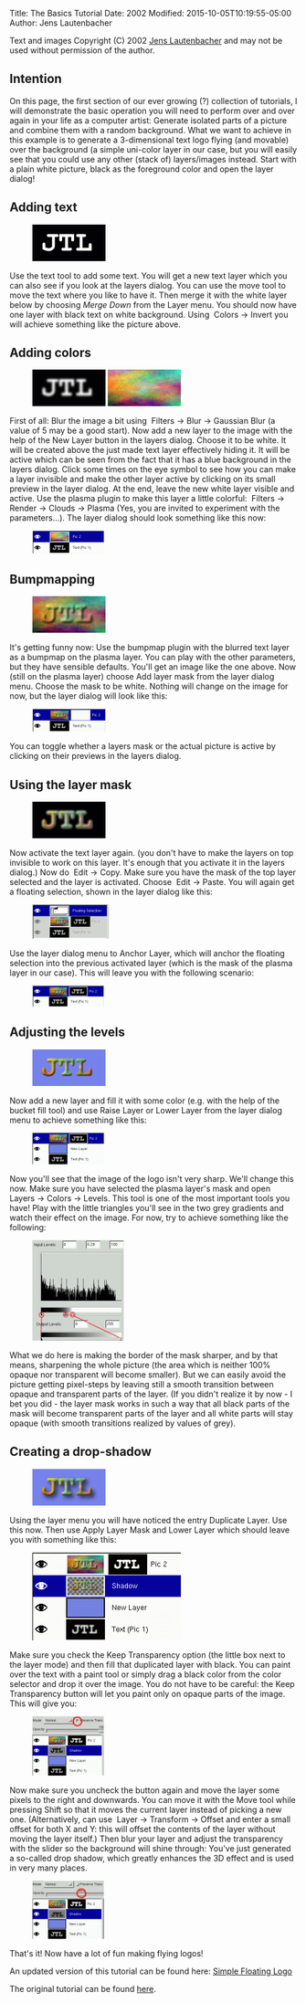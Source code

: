 Title: The Basics Tutorial
Date: 2002
Modified: 2015-10-05T10:19:55-05:00
Author: Jens Lautenbacher


Text and images Copyright (C) 2002 [Jens Lautenbacher](mailto:jtlNOSPAM@gimp.org) and may not be used without permission of the author.

## Intention

On this page, the first section of our ever growing (?) collection of tutorials, I will demonstrate the basic operation you will need to perform over and over again in your life as a computer artist: Generate isolated parts of a picture and combine them with a random background. What we want to achieve in this example is to generate a 3-dimensional text logo flying (and movable) over the background (a simple uni-color layer in our case, but you will easily see that you could use any other (stack of) layers/images instead. Start with a plain white picture, black as the foreground color and open the layer dialog!

## Adding text

<figure>
<img src="tut-basic-1.gif" alt="tut-basic-1.gif"/>
</figure>

Use the text tool to add some text. You will get a new text layer which you can also see if you look at the layers dialog. You can use the move tool to move the text where you like to have it. Then merge it with the white layer below by choosing _Merge Down_ from the Layer menu. You should now have one layer with black text on white background. Using <span class="filter"><Image> Colors → Invert</span> you will achieve something like the picture above.

## Adding colors

<figure>
<img src="tut-basic-2.gif" alt="tut-basic-2.gif"/>
<img src="tut-basic-3.gif" alt="tut-basic-3.gif"/>
</figure>

First of all: Blur the image a bit using <span class="filter"><Image> Filters → Blur → Gaussian Blur</span> (a value of 5 may be a good start). Now add a new layer to the image with the help of the New Layer button in the layers dialog. Choose it to be white. It will be created above the just made text layer effectively hiding it. It will be active which can be seen from the fact that it has a blue background in the layers dialog. Click some times on the eye symbol to see how you can make a layer invisible and make the other layer active by clicking on its small preview in the layer dialog. At the end, leave the new white layer visible and active. Use the plasma plugin to make this layer a little colorful: <span class="filter"><Image> Filters → Render → Clouds → Plasma</span> (Yes, you are invited to experiment with the parameters...). The layer dialog should look something like this now:

<figure>
<img src="tut-basic-dia-1.gif" alt="tut-basic-dia-1.gif"/>
</figure>

## Bumpmapping

<figure>
<img src="tut-basic-4.gif" alt="tut-basic-4.gif"/>
</figure>

It's getting funny now: Use the bumpmap plugin with the blurred text layer as a bumpmap on the plasma layer. You can play with the other parameters, but they have sensible defaults. You'll get an image like the one above. Now (still on the plasma layer) choose Add layer mask from the layer dialog menu. Choose the mask to be white. Nothing will change on the image for now, but the layer dialog will look like this:

<figure>
<img src="tut-basic-dia-2.gif" alt="tut-basic-dia-2.gif"/>
</figure>

You can toggle whether a layers mask or the actual picture is active by clicking on their previews in the layers dialog.

## Using the layer mask

<figure>
<img src="tut-basic-5.gif" alt="tut-basic-5.gif"/>
</figure>

Now activate the text layer again. (you don't have to make the layers on top invisible to work on this layer. It's enough that you activate it in the layers dialog.) Now do <span class="filter"><Image> Edit → Copy</span>. Make sure you have the mask of the top layer selected and the layer is activated. Choose <span class="filter"><Image> Edit → Paste</span>. You will again get a floating selection, shown in the layer dialog like this:

<figure>
<img src="tut-basic-dia-3.gif" alt="tut-basic-dia-3.gif"/>
</figure>

Use the layer dialog menu to Anchor Layer, which will anchor the floating selection into the previous activated layer (which is the mask of the plasma layer in our case). This will leave you with the following scenario:

<figure>
<img src="tut-basic-dia-4.gif" alt="tut-basic-dia-4.gif"/>
</figure>

## Adjusting the levels

<figure>
<img src="tut-basic-6.gif" alt="tut-basic-6.gif"/>
</figure>

Now add a new layer and fill it with some color (e.g. with the help of the bucket fill tool) and use Raise Layer or Lower Layer from the layer dialog menu to achieve something like this:

<figure>
<img src="tut-basic-dia-5.gif" alt="tut-basic-dia-5.gif"/>
</figure>

Now you'll see that the image of the logo isn't very sharp. We'll change this now. Make sure you have selected the plasma layer's mask and open <span class="filter"><Image> Layers → Colors → Levels</span>. This tool is one of the most important tools you have! Play with the little triangles you'll see in the two grey gradients and watch their effect on the image. For now, try to achieve something like the following:

<figure>
<img src="tut-basic-dia-6.gif" alt="tut-basic-dia-6.gif"/>
</figure>

What we do here is making the border of the mask sharper, and by that means, sharpening the whole picture (the area which is neither 100% opaque nor transparent will become smaller). But we can easily avoid the picture getting pixel-steps by leaving still a smooth transition between opaque and transparent parts of the layer. (If you didn't realize it by now - I bet you did - the layer mask works in such a way that all black parts of the mask will become transparent parts of the layer and all white parts will stay opaque (with smooth transitions realized by values of grey).

## Creating a drop-shadow

<figure>
<img src="tut-basic-7.gif" alt="tut-basic-7.gif"/>
</figure>

Using the layer menu you will have noticed the entry Duplicate Layer. Use this now. Then use Apply Layer Mask and Lower Layer which should leave you with something like this:

<figure>
<img src="tut-basic-dia-7.gif" alt="tut-basic-dia-7.gif"/>
</figure>

Make sure you check the Keep Transparency option (the little box next to the layer mode) and then fill that duplicated layer with black. You can paint over the text with a paint tool or simply drag a black color from the color selector and drop it over the image. You do not have to be careful: the Keep Transparency button will let you paint only on opaque parts of the image. This will give you:

<figure>
<img src="tut-basic-dia-8.gif" alt="tut-basic-dia-8.gif"/>
</figure>

Now make sure you uncheck the button again and move the layer some pixels to the right and downwards. You can move it with the Move tool while pressing Shift so that it moves the current layer instead of picking a new one. (Alternatively, can use <span class="filter"><Image> Layer → Transform → Offset</span> and enter a small offset for both X and Y: this will offset the contents of the layer without moving the layer itself.) Then blur your layer and adjust the transparency with the slider so the background will shine through: You've just generated a so-called drop shadow, which greatly enhances the 3D effect and is used in very many places.

<figure>
<img src="tut-basic-dia-9.gif" alt="tut-basic-dia-9.gif"/>
</figure>

That's it! Now have a lot of fun making flying logos!

An updated version of this tutorial can be found here: [Simple Floating Logo](../Floating_Logo)

The original tutorial can be found [here](http://classic.gimp.org/tut-basic.html).

